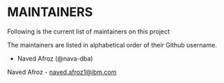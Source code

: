 # MAINTAINERS

Following is the current list of maintainers on this project

The maintainers are listed in alphabetical order of their Github username.

* Naved Afroz (@nava-dba)

Naved Afroz - naved.afroz1@ibm.com
